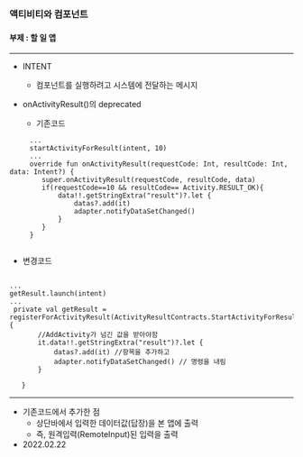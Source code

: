 ### 액티비티와 컴포넌트
#### 부제 : 할 일 앱
------------------------------------
* INTENT
  * 컴포넌트를 실행하려고 시스템에 전달하는 메시지
 
 * onActivityResult()의 deprecated 

   * 기존코드
```
     ...
     startActivityForResult(intent, 10)
     ...
     override fun onActivityResult(requestCode: Int, resultCode: Int, data: Intent?) {
        super.onActivityResult(requestCode, resultCode, data)
        if(requestCode==10 && resultCode== Activity.RESULT_OK){
            data!!.getStringExtra("result")?.let {
                datas?.add(it)
                adapter.notifyDataSetChanged()
            }
        }
     }
     
```

   * 변경코드
    
    
 ```
 
 ...
 getResult.launch(intent)
 ...
  private val getResult = registerForActivityResult(ActivityResultContracts.StartActivityForResult()) {
        //AddActivity가 넘긴 값을 받아야함
        it.data!!.getStringExtra("result")?.let {
            datas?.add(it) //항목을 추가하고
            adapter.notifyDataSetChanged() // 명령을 내림
        }

    }
```
------------------------------
* 기존코드에서 추가한 점 
  * 상단바에서 입력한 데이터값(답장)을 본 앱에 출력
  * 즉, 원격입력(RemoteInput)된 입력을 출력
* 2022.02.22
